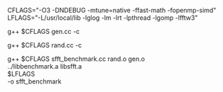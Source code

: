CFLAGS="-O3 -DNDEBUG -mtune=native -ffast-math -fopenmp-simd"
LFLAGS="-L/usr/local/lib -lglog -lm -lrt -lpthread -lgomp -lfftw3"

g++ $CFLAGS gen.cc -c

g++ $CFLAGS rand.cc -c

g++ $CFLAGS sfft_benchmark.cc rand.o gen.o \
../libbenchmark.a libsfft.a \
$LFLAGS \
-o sfft_benchmark